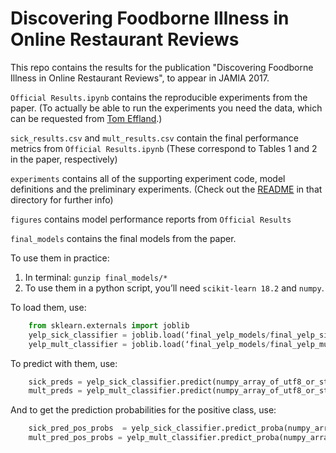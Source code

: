 # Discovering Foodborne Illness in Online Restaurant Reviews

This repo contains the results for the publication "Discovering Foodborne Illness in Online Restaurant Reviews", to appear in JAMIA 2017.

`Official Results.ipynb` contains the reproducible experiments from the paper. (To actually be able to run the experiments you need the data, which can be requested from [Tom Effland](mailto:teffland.cs.columbia.edu).)

`sick_results.csv` and `mult_results.csv` contain the final performance metrics from `Official Results.ipynb` (These correspond to Tables 1 and 2 in the paper, respectively)

`experiments`  contains all of the supporting experiment code, model definitions and the preliminary experiments. (Check out the [README](experiments/README.md) in that directory for further info)

`figures` contains model performance reports from `Official Results`

`final_models` contains the final models from the paper.

To use them in practice:

1. In terminal: `gunzip final_models/*`
2. To use them in a python script, you’ll need `scikit-learn 18.2` and `numpy`.

To load them, use:

```python
	from sklearn.externals import joblib
	yelp_sick_classifier = joblib.load(‘final_yelp_models/final_yelp_sick_model.gz’)
	yelp_mult_classifier = joblib.load(‘final_yelp_models/final_yelp_mult_model.gz’)
```

To predict with them, use:

```python
	sick_preds = yelp_sick_classifier.predict(numpy_array_of_utf8_or_str) 
	mult_preds = yelp_mult_classifier.predict(numpy_array_of_utf8_or_str)
```

And to get the prediction probabilities for the positive class, use:

```python
	sick_pred_pos_probs  = yelp_sick_classifier.predict_proba(numpy_array_of_utf8_or_str)[:,1]
	mult_pred_pos_probs = yelp_mult_classifier.predict_proba(numpy_array_of_utf8_or_str)[:,1]
```

